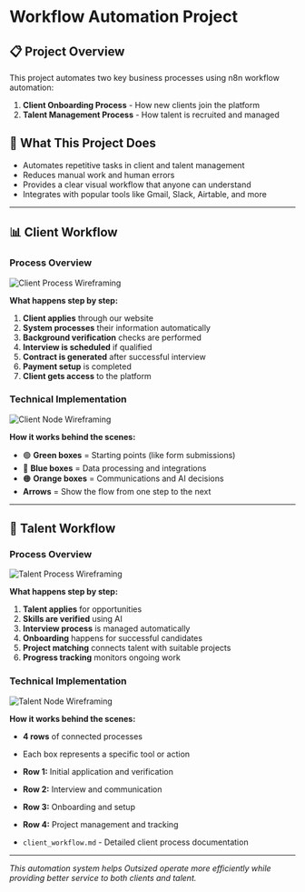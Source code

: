 # Workflow Automation Project

## 📋 Project Overview
This project automates two key business processes using n8n workflow automation:
1. **Client Onboarding Process** - How new clients join the platform
2. **Talent Management Process** - How talent is recruited and managed

## 🎯 What This Project Does
- Automates repetitive tasks in client and talent management
- Reduces manual work and human errors
- Provides a clear visual workflow that anyone can understand
- Integrates with popular tools like Gmail, Slack, Airtable, and more

---

## 📊 Client Workflow

### Process Overview
![Client Process Wireframing](client_process_wireframing.png)

**What happens step by step:**
1. **Client applies** through our website
2. **System processes** their information automatically
3. **Background verification** checks are performed
4. **Interview is scheduled** if qualified
5. **Contract is generated** after successful interview
6. **Payment setup** is completed
7. **Client gets access** to the platform

### Technical Implementation
![Client Node Wireframing](client_node_wireframing.png)

**How it works behind the scenes:**
- 🟢 **Green boxes** = Starting points (like form submissions)
- 🔵 **Blue boxes** = Data processing and integrations
- 🟠 **Orange boxes** = Communications and AI decisions
- **Arrows** = Show the flow from one step to the next

---

## 👥 Talent Workflow

### Process Overview
![Talent Process Wireframing](talent_process_wireframing.png)

**What happens step by step:**
1. **Talent applies** for opportunities
2. **Skills are verified** using AI
3. **Interview process** is managed automatically
4. **Onboarding** happens for successful candidates
5. **Project matching** connects talent with suitable projects
6. **Progress tracking** monitors ongoing work

### Technical Implementation
![Talent Node Wireframing](talent_node_wireframing.png)

**How it works behind the scenes:**
- **4 rows** of connected processes
- Each box represents a specific tool or action
- **Row 1:** Initial application and verification
- **Row 2:** Interview and communication
- **Row 3:** Onboarding and setup
- **Row 4:** Project management and tracking


- `client_workflow.md` - Detailed client process documentation

---

*This automation system helps Outsized operate more efficiently while providing better service to both clients and talent.* 
